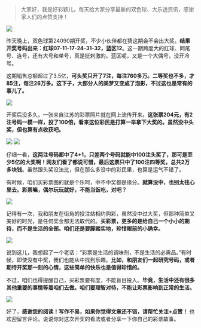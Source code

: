 > 大家好，我是好彩颖儿，每天给大家分享最新的双色球、大乐透资讯，感谢家人们的点赞支持！

![](https://cdn.jsdelivr.net/gh/wangwenjie1314/PicCDN/2024-8-7/1722992512413-image.png)


昨天晚上，双色球第24090期开奖，不少小伙伴都在猜这期会不会出大奖。**结果开奖号码出来：红球07-11-17-24-31-32，蓝区12**。这一期跨度大的红球、同尾号、连号，还有大号和单号，真是挺刺激的。蓝区呢，又是一个大偶号，没开冷号。


这期销售总额超过了3.5亿，**可头奖只开了7注，每注760多万。二等奖也不多，才85注，每注26万多。这下子，大部分人的美梦又变成了泡影，不过这也是常有的事儿了。**

![](https://cdn.jsdelivr.net/gh/wangwenjie1314/PicCDN/2024-8-7/1722992582863-image.png)


开奖后没多久，一张来自江苏的彩票照片就在网上流传开来。**这张票204元，有2注号码一模一样，投了100倍，看来这位彩民是打算一举拿下大奖的。虽然没中头奖，但也算有点收获吧。**

![](https://cdn.jsdelivr.net/gh/wangwenjie1314/PicCDN/2024-8-7/1723015597645-image.png)
![](https://cdn.jsdelivr.net/gh/wangwenjie1314/PicCDN/2024-8-7/1722992563911-image.png)

仔细一看，**这两注号码都中了4+1，只差两个号码就能中100注头奖了，那可是至少5亿的大奖啊！网友们看了都说可惜，最后这票只中了100注四等奖，总共2万多块钱**。虽然跟头奖没法比，但在那么多没中的彩民里，也算是运气不错了。

有时候，咱们买彩票图的就是个乐呵，中不中奖都是缘分。**就算没中，也别太往心里去。彩票嘛，偶尔玩玩就好，不能当饭吃，对吧？**


![](https://cdn.jsdelivr.net/gh/wangwenjie1314/PicCDN/2024-8-7/1723015668542-image.png)


记得有一次，我和朋友在街角的投注站相约购彩，虽然没中过大奖，但那种简单又美好的时光，是任何奖金都无法取代的。**买彩票，更多的是给自己一个小小的期待，而不是生活的全部。咱们还是要脚踏实地，珍惜眼前的小确幸。**


![](https://cdn.jsdelivr.net/gh/wangwenjie1314/PicCDN/2024-8-7/1723015707121-image.png)


说到这儿，我想起了一个老话：“彩票是生活的调味剂，不是生活的必需品。”有时候，即使没有中奖，我们也能从中找到乐趣。**比如，和朋友们一起研究号码，或者期待开奖那一刻的心情，这些简单的快乐也是值得珍惜的。**

不过，咱们也得提醒自己，买彩票要有度，不能盲目投入。**毕竟，生活中还有很多其他重要的事情等着咱们去做。咱们要理智对待，不能让彩票影响到正常的生活。**

![](https://cdn.jsdelivr.net/gh/wangwenjie1314/PicCDN/2024-7-13/1720849046658-image.png)


好了，**感谢您的阅读！写作不易，如果你觉得文章还不错，请帮忙关注+点赞！** 也欢迎留言评论，说说你对这次开奖的看法或者分享一下你自己的彩票故事。